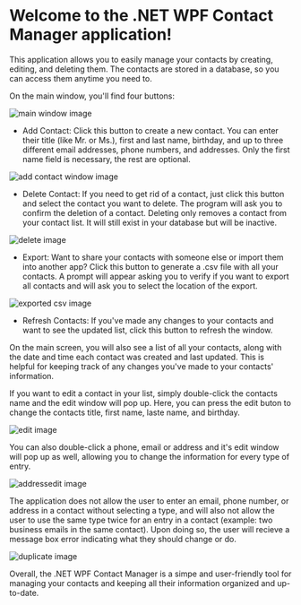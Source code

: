 
# Welcome to the .NET WPF Contact Manager application!

This application allows you to easily manage your contacts by creating, editing, and deleting them. The contacts are stored in a database, so you can access them anytime you need to.

On the main window, you'll find four buttons:

![main window image](screenshots/mainwindow.png)

- Add Contact: Click this button to create a new contact. You can enter their title (like Mr. or Ms.), first and last name, birthday, and up to three different email addresses, phone numbers, and addresses. Only the first name field is necessary, the rest are optional.

![add contact window image](screenshots/newcontact.png)

- Delete Contact: If you need to get rid of a contact, just click this button and select the contact you want to delete. The program will ask you to confirm the deletion of a contact. Deleting only removes a contact from your contact list. It will still exist in your database but will be inactive.

![delete image](https://user-images.githubusercontent.com/57469766/208754491-bd3d7d6c-ac33-4481-8f34-94509e7ce616.png)

- Export: Want to share your contacts with someone else or import them into another app? Click this button to generate a .csv file with all your contacts. A prompt will appear asking you to verify if you want to export all contacts and will ask you to select the location of the export.

![exported csv image](screenshots/export.png)

- Refresh Contacts: If you've made any changes to your contacts and want to see the updated list, click this button to refresh the window.


On the main screen, you will also see a list of all your contacts, along with the date and time each contact was created and last updated. This is helpful for keeping track of any changes you've made to your contacts' information.

If you want to edit a contact in your list, simply double-click the contacts name and the edit window will pop up. Here, you can press the edit buton to change the contacts title, first name, laste name, and birthday.

![edit image](https://user-images.githubusercontent.com/57469766/208755372-5d18e7f8-b100-4be1-9172-8ddb92afdaee.png)

You can also double-click a phone, email or address and it's edit window will pop up as well, allowing you to change the information for every type of entry.

![addressedit image](https://user-images.githubusercontent.com/57469766/208754287-a9368883-566e-450c-b48d-7a5550337f46.png)

The application does not allow the user to enter an email, phone number, or address in a contact without selecting a type, and will also not allow the user to use the same type twice for an entry in a contact (example: two business emails in the same contact).
Upon doing so, the user will recieve a message box error indicating what they should change or do.

![duplicate image](https://user-images.githubusercontent.com/57469766/208755212-bec703bb-3014-40e0-946a-08e3d750360c.png)

Overall, the .NET WPF Contact Manager is a simpe and user-friendly tool for managing your contacts and keeping all their information organized and up-to-date.
